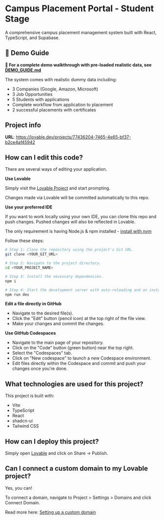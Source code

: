 # Campus Placement Portal - Student Stage

A comprehensive campus placement management system built with React, TypeScript, and Supabase.

## 🎯 Demo Guide

**📖 For a complete demo walkthrough with pre-loaded realistic data, see [DEMO_GUIDE.md](./DEMO_GUIDE.md)**

The system comes with realistic dummy data including:
- 3 Companies (Google, Amazon, Microsoft)
- 3 Job Opportunities
- 5 Students with applications
- Complete workflow from application to placement
- 2 successful placements with certificates

## Project info

**URL**: https://lovable.dev/projects/77436204-7465-4e65-bf37-b2ce4af45942

## How can I edit this code?

There are several ways of editing your application.

**Use Lovable**

Simply visit the [Lovable Project](https://lovable.dev/projects/77436204-7465-4e65-bf37-b2ce4af45942) and start prompting.

Changes made via Lovable will be committed automatically to this repo.

**Use your preferred IDE**

If you want to work locally using your own IDE, you can clone this repo and push changes. Pushed changes will also be reflected in Lovable.

The only requirement is having Node.js & npm installed - [install with nvm](https://github.com/nvm-sh/nvm#installing-and-updating)

Follow these steps:

```sh
# Step 1: Clone the repository using the project's Git URL.
git clone <YOUR_GIT_URL>

# Step 2: Navigate to the project directory.
cd <YOUR_PROJECT_NAME>

# Step 3: Install the necessary dependencies.
npm i

# Step 4: Start the development server with auto-reloading and an instant preview.
npm run dev
```

**Edit a file directly in GitHub**

- Navigate to the desired file(s).
- Click the "Edit" button (pencil icon) at the top right of the file view.
- Make your changes and commit the changes.

**Use GitHub Codespaces**

- Navigate to the main page of your repository.
- Click on the "Code" button (green button) near the top right.
- Select the "Codespaces" tab.
- Click on "New codespace" to launch a new Codespace environment.
- Edit files directly within the Codespace and commit and push your changes once you're done.

## What technologies are used for this project?

This project is built with:

- Vite
- TypeScript
- React
- shadcn-ui
- Tailwind CSS

## How can I deploy this project?

Simply open [Lovable](https://lovable.dev/projects/77436204-7465-4e65-bf37-b2ce4af45942) and click on Share -> Publish.

## Can I connect a custom domain to my Lovable project?

Yes, you can!

To connect a domain, navigate to Project > Settings > Domains and click Connect Domain.

Read more here: [Setting up a custom domain](https://docs.lovable.dev/features/custom-domain#custom-domain)
